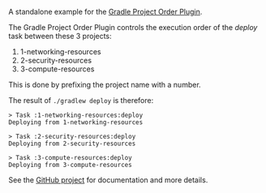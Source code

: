 A standalone example for the [Gradle Project Order Plugin](https://plugins.gradle.org/plugin/com.tomgregory.project-order).

The Gradle Project Order Plugin controls the execution order of the *deploy* task between these 3 projects:

1. 1-networking-resources
1. 2-security-resources
1. 3-compute-resources

This is done by prefixing the project name with a number. 

The result of `./gradlew deploy` is therefore:

```
> Task :1-networking-resources:deploy
Deploying from 1-networking-resources

> Task :2-security-resources:deploy
Deploying from 2-security-resources

> Task :3-compute-resources:deploy
Deploying from 3-compute-resources
```

See the [GitHub project](https://github.com/tkgregory/gradle-project-order-plugin) for documentation and more details.